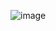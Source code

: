 ![image](https://user-images.githubusercontent.com/130566946/232280750-64409183-83f9-4ae7-a452-d78a686c9204.png)
